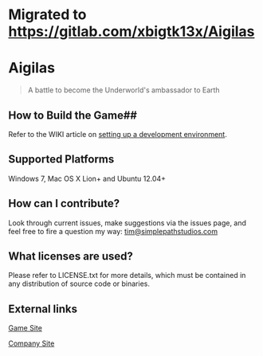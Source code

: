 # Migrated to https://gitlab.com/xbigtk13x/Aigilas

# Aigilas #
> A battle to become the Underworld's ambassador to Earth

## How to Build the Game##
Refer to the WIKI article on [setting up a development environment](https://github.com/XBigTK13X/Aigilas/wiki/Setting-Up-a-Development-Environment).

## Supported Platforms ##
Windows 7, Mac OS X Lion+ and Ubuntu 12.04+

## How can I contribute? ##
Look through current issues, make suggestions via the issues page, and feel free to fire a question my way: tim@simplepathstudios.com

## What licenses are used? ##
Please refer to LICENSE.txt for more details, which must be contained in any distribution of source code or binaries. 

## External links ##
[Game Site](http://www.aigilas.net)

[Company Site](http://www.simplepathstudios.com)
